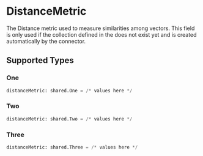 # DistanceMetric

The Distance metric used to measure similarities among vectors. This field is only used if the collection defined in the does not exist yet and is created automatically by the connector.


## Supported Types

### One

```python
distanceMetric: shared.One = /* values here */
```

### Two

```python
distanceMetric: shared.Two = /* values here */
```

### Three

```python
distanceMetric: shared.Three = /* values here */
```

